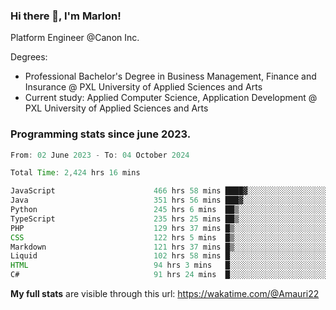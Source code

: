 
### Hi there 👋, I'm Marlon!

Platform Engineer @Canon Inc.

Degrees: 
- Professional Bachelor's Degree in Business Management, Finance and Insurance @ PXL University of Applied Sciences and Arts
- Current study: Applied Computer Science, Application Development @ PXL University of Applied Sciences and Arts

### Programming stats since june 2023.
<!--START_SECTION:waka-->

```java
From: 02 June 2023 - To: 04 October 2024

Total Time: 2,424 hrs 16 mins

JavaScript                      466 hrs 58 mins ████▓░░░░░░░░░░░░░░░░░░░░   18.98 %
Java                            351 hrs 56 mins ███▓░░░░░░░░░░░░░░░░░░░░░   14.30 %
Python                          245 hrs 6 mins  ██▒░░░░░░░░░░░░░░░░░░░░░░   09.96 %
TypeScript                      235 hrs 25 mins ██▒░░░░░░░░░░░░░░░░░░░░░░   09.57 %
PHP                             129 hrs 37 mins █▒░░░░░░░░░░░░░░░░░░░░░░░   05.27 %
CSS                             122 hrs 5 mins  █▒░░░░░░░░░░░░░░░░░░░░░░░   04.96 %
Markdown                        121 hrs 37 mins █▒░░░░░░░░░░░░░░░░░░░░░░░   04.94 %
Liquid                          102 hrs 58 mins █░░░░░░░░░░░░░░░░░░░░░░░░   04.19 %
HTML                            94 hrs 3 mins   █░░░░░░░░░░░░░░░░░░░░░░░░   03.82 %
C#                              91 hrs 24 mins  █░░░░░░░░░░░░░░░░░░░░░░░░   03.72 %
```

<!--END_SECTION:waka-->
**My full stats** are visible through this url: https://wakatime.com/@Amauri22
